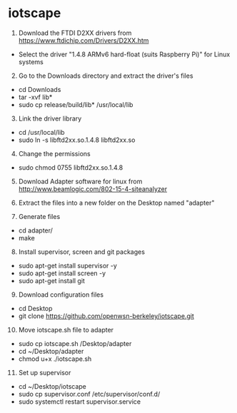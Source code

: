 # iotscape

1. Download the FTDI D2XX drivers from https://www.ftdichip.com/Drivers/D2XX.htm

- Select the driver "1.4.8 ARMv6 hard-float (suits Raspberry Pi)" for Linux systems

2. Go to the Downloads directory and extract the driver's files

- cd Downloads
- tar -xvf lib*
- sudo cp release/build/lib* /usr/local/lib

3. Link the driver library

- cd /usr/local/lib
- sudo ln -s libftd2xx.so.1.4.8 libftd2xx.so

4. Change the permissions

- sudo chmod 0755 libftd2xx.so.1.4.8

5. Download Adapter software for linux from http://www.beamlogic.com/802-15-4-siteanalyzer 

6. Extract the files into a new folder on the Desktop named "adapter"

7. Generate files

- cd adapter/
- make

8. Install supervisor, screen and git packages

- sudo apt-get install supervisor -y
- sudo apt-get install screen -y
- sudo apt-get install git

9. Download configuration files

- cd Desktop 
- git clone https://github.com/openwsn-berkeley/iotscape.git

10. Move iotscape.sh file to adapter

- sudo cp iotscape.sh /Desktop/adapter
- cd ~/Desktop/adapter
- chmod u+x ./iotscape.sh

11. Set up supervisor

- cd ~/Desktop/iotscape
- sudo cp supervisor.conf /etc/supervisor/conf.d/
- sudo systemctl restart supervisor.service
